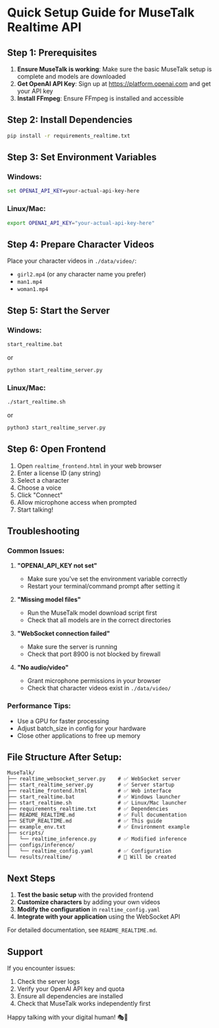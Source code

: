 # Quick Setup Guide for MuseTalk Realtime API

## Step 1: Prerequisites

1. **Ensure MuseTalk is working**: Make sure the basic MuseTalk setup is complete and models are downloaded
2. **Get OpenAI API Key**: Sign up at https://platform.openai.com and get your API key
3. **Install FFmpeg**: Ensure FFmpeg is installed and accessible

## Step 2: Install Dependencies

```bash
pip install -r requirements_realtime.txt
```

## Step 3: Set Environment Variables

### Windows:
```cmd
set OPENAI_API_KEY=your-actual-api-key-here
```

### Linux/Mac:
```bash
export OPENAI_API_KEY="your-actual-api-key-here"
```

## Step 4: Prepare Character Videos

Place your character videos in `./data/video/`:
- `girl2.mp4` (or any character name you prefer)
- `man1.mp4`
- `woman1.mp4`

## Step 5: Start the Server

### Windows:
```cmd
start_realtime.bat
```
or
```cmd
python start_realtime_server.py
```

### Linux/Mac:
```bash
./start_realtime.sh
```
or
```bash
python3 start_realtime_server.py
```

## Step 6: Open Frontend

1. Open `realtime_frontend.html` in your web browser
2. Enter a license ID (any string)
3. Select a character
4. Choose a voice
5. Click "Connect"
6. Allow microphone access when prompted
7. Start talking!

## Troubleshooting

### Common Issues:

1. **"OPENAI_API_KEY not set"**
   - Make sure you've set the environment variable correctly
   - Restart your terminal/command prompt after setting it

2. **"Missing model files"**
   - Run the MuseTalk model download script first
   - Check that all models are in the correct directories

3. **"WebSocket connection failed"**
   - Make sure the server is running
   - Check that port 8900 is not blocked by firewall

4. **"No audio/video"**
   - Grant microphone permissions in your browser
   - Check that character videos exist in `./data/video/`

### Performance Tips:

- Use a GPU for faster processing
- Adjust batch_size in config for your hardware
- Close other applications to free up memory

## File Structure After Setup:

```
MuseTalk/
├── realtime_websocket_server.py    # ✅ WebSocket server
├── start_realtime_server.py        # ✅ Server startup
├── realtime_frontend.html          # ✅ Web interface
├── start_realtime.bat              # ✅ Windows launcher
├── start_realtime.sh               # ✅ Linux/Mac launcher
├── requirements_realtime.txt       # ✅ Dependencies
├── README_REALTIME.md              # ✅ Full documentation
├── SETUP_REALTIME.md               # ✅ This guide
├── example_env.txt                 # ✅ Environment example
├── scripts/
│   └── realtime_inference.py       # ✅ Modified inference
├── configs/inference/
│   └── realtime_config.yaml        # ✅ Configuration
└── results/realtime/               # 📁 Will be created
```

## Next Steps

1. **Test the basic setup** with the provided frontend
2. **Customize characters** by adding your own videos
3. **Modify the configuration** in `realtime_config.yaml`
4. **Integrate with your application** using the WebSocket API

For detailed documentation, see `README_REALTIME.md`.

## Support

If you encounter issues:
1. Check the server logs
2. Verify your OpenAI API key and quota
3. Ensure all dependencies are installed
4. Check that MuseTalk works independently first

Happy talking with your digital human! 🎭🤖